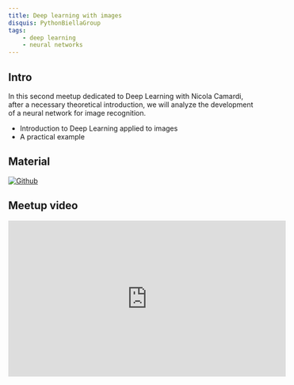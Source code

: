 ```yaml
---
title: Deep learning with images
disquis: PythonBiellaGroup
tags:
    - deep learning
    - neural networks
---
```


## Intro

In this second meetup dedicated to Deep Learning with Nicola Camardi, after a necessary theoretical introduction, we will analyze the development of a neural network for image recognition.

* Introduction to Deep Learning applied to images
* A practical example

## Material

[![Github](https://img.shields.io/badge/GitHub-181717.svg?style=for-the-badge&logo=GitHub&logoColor=white)](https://github.com/PythonBiellaGroup/MaterialeSerate/tree/master/IntroDeepLearning/Serata%202%20-%20Convolutional%20Neural%20Net)

## Meetup video

<iframe width="560" height="315" src="https://www.youtube.com/embed/cP7TuzW7r1k?si=XOxzooLSQQ2p9P1K" title="YouTube video player" frameborder="0" allow="accelerometer; autoplay; clipboard-write; encrypted-media; gyroscope; picture-in-picture; web-share" allowfullscreen></iframe>